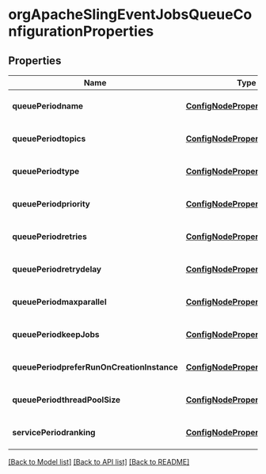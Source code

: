 # orgApacheSlingEventJobsQueueConfigurationProperties

## Properties
Name | Type | Description | Notes
------------ | ------------- | ------------- | -------------
**queuePeriodname** | [**ConfigNodePropertyString**](ConfigNodePropertyString.md) |  | [optional] [default to null]
**queuePeriodtopics** | [**ConfigNodePropertyArray**](ConfigNodePropertyArray.md) |  | [optional] [default to null]
**queuePeriodtype** | [**ConfigNodePropertyDropDown**](ConfigNodePropertyDropDown.md) |  | [optional] [default to null]
**queuePeriodpriority** | [**ConfigNodePropertyDropDown**](ConfigNodePropertyDropDown.md) |  | [optional] [default to null]
**queuePeriodretries** | [**ConfigNodePropertyInteger**](ConfigNodePropertyInteger.md) |  | [optional] [default to null]
**queuePeriodretrydelay** | [**ConfigNodePropertyInteger**](ConfigNodePropertyInteger.md) |  | [optional] [default to null]
**queuePeriodmaxparallel** | [**ConfigNodePropertyFloat**](ConfigNodePropertyFloat.md) |  | [optional] [default to null]
**queuePeriodkeepJobs** | [**ConfigNodePropertyBoolean**](ConfigNodePropertyBoolean.md) |  | [optional] [default to null]
**queuePeriodpreferRunOnCreationInstance** | [**ConfigNodePropertyBoolean**](ConfigNodePropertyBoolean.md) |  | [optional] [default to null]
**queuePeriodthreadPoolSize** | [**ConfigNodePropertyInteger**](ConfigNodePropertyInteger.md) |  | [optional] [default to null]
**servicePeriodranking** | [**ConfigNodePropertyInteger**](ConfigNodePropertyInteger.md) |  | [optional] [default to null]

[[Back to Model list]](../README.md#documentation-for-models) [[Back to API list]](../README.md#documentation-for-api-endpoints) [[Back to README]](../README.md)


